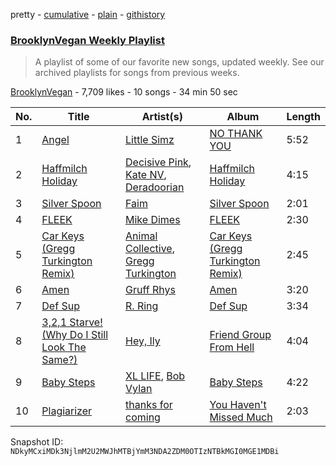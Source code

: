 pretty - [cumulative](/playlists/cumulative/0ZQcCFqc1ziBiC1fvrrbsT.md) - [plain](/playlists/plain/0ZQcCFqc1ziBiC1fvrrbsT) - [githistory](https://github.githistory.xyz/mackorone/spotify-playlist-archive/blob/main/playlists/plain/0ZQcCFqc1ziBiC1fvrrbsT)

### [BrooklynVegan Weekly Playlist](https://open.spotify.com/playlist/0ZQcCFqc1ziBiC1fvrrbsT)

> A playlist of some of our favorite new songs, updated weekly\. See our archived playlists for songs from previous weeks.

[BrooklynVegan](https://open.spotify.com/user/brooklynvegan) - 7,709 likes - 10 songs - 34 min 50 sec

| No. | Title | Artist(s) | Album | Length |
|---|---|---|---|---|
| 1 | [Angel](https://open.spotify.com/track/4pGxnHLyli1TLkRFHyBxo0) | [Little Simz](https://open.spotify.com/artist/6eXZu6O7nAUA5z6vLV8NKI) | [NO THANK YOU](https://open.spotify.com/album/57263zG8Md6XZ9lBUPPYCm) | 5:52 |
| 2 | [Haffmilch Holiday](https://open.spotify.com/track/5OCByq3qCD9NCocgMWMbAe) | [Decisive Pink](https://open.spotify.com/artist/2gimLFOH1mSmd8EAjmyQEC), [Kate NV](https://open.spotify.com/artist/1OkYyMwTFtCIl6Jn664Xtx), [Deradoorian](https://open.spotify.com/artist/3jLCHiuXBTGEEku37TsobP) | [Haffmilch Holiday](https://open.spotify.com/album/5oTPM0gYh3jwYQswWWdfV1) | 4:15 |
| 3 | [Silver Spoon](https://open.spotify.com/track/49YklTcgJkK3wjTkNtX2ff) | [Faim](https://open.spotify.com/artist/2SKeAT5LxxwHV11Ekf0ZaF) | [Silver Spoon](https://open.spotify.com/album/2MGHNIebQdEMtVmz8ayF04) | 2:01 |
| 4 | [FLEEK](https://open.spotify.com/track/2BQMGNScdPTSB7OdZiwE0U) | [Mike Dimes](https://open.spotify.com/artist/6rIaHuCIUu32uj2CjlEBN3) | [FLEEK](https://open.spotify.com/album/4QDkFgUYaGqqB7m079sRuS) | 2:30 |
| 5 | [Car Keys \(Gregg Turkington Remix\)](https://open.spotify.com/track/2C7Zot6L1px2Fi3SfXtJch) | [Animal Collective](https://open.spotify.com/artist/4kwxTgCKMipBKhSnEstNKj), [Gregg Turkington](https://open.spotify.com/artist/3obBKxZTOzPV65MAJfTAgz) | [Car Keys \(Gregg Turkington Remix\)](https://open.spotify.com/album/1Q0SfnJ4uAHsaU0oKOoS12) | 2:45 |
| 6 | [Amen](https://open.spotify.com/track/3yoN7JjdF5O8APXBrOiMmI) | [Gruff Rhys](https://open.spotify.com/artist/0dLSQG3IV62UNVhWUe6mx6) | [Amen](https://open.spotify.com/album/3iE0rhLf9H6PHnUbWpDjBA) | 3:20 |
| 7 | [Def Sup](https://open.spotify.com/track/1DRqf0go0AwVm3PsTiSPQw) | [R\. Ring](https://open.spotify.com/artist/2HQmhfnFYW0UOHOsit8gjL) | [Def Sup](https://open.spotify.com/album/3TPgksyzKzCRUiSqDWOB48) | 3:34 |
| 8 | [3,2,1 Starve! \(Why Do I Still Look The Same?\)](https://open.spotify.com/track/3vANjwVLItV53VZnJqgFCY) | [Hey, Ily](https://open.spotify.com/artist/73XtH9MpvvvcUxQxYEAX15) | [Friend Group From Hell](https://open.spotify.com/album/5tlX5GtM5L2uq3MZ44r5tI) | 4:04 |
| 9 | [Baby Steps](https://open.spotify.com/track/6tdaPu8xDrBsQLV1Jfj1cF) | [XL LIFE](https://open.spotify.com/artist/6ql3PKpzPtJITCzZBebyaV), [Bob Vylan](https://open.spotify.com/artist/6XgIk9Y6qy6JCMZVime6DQ) | [Baby Steps](https://open.spotify.com/album/3WmyWjZ6EujeH4iaaKcW9G) | 4:22 |
| 10 | [Plagiarizer](https://open.spotify.com/track/0sZr4ETXXInxKZeNHQdz52) | [thanks for coming](https://open.spotify.com/artist/3dbSL43i8580GLWJRknu9w) | [You Haven't Missed Much](https://open.spotify.com/album/7MZw0rg127xSEM1CXDkIIh) | 2:03 |

Snapshot ID: `NDkyMCxiMDk3NjlmM2U2MWJhMTBjYmM3NDA2ZDM0OTIzNTBkMGI0MGE1MDBi`
